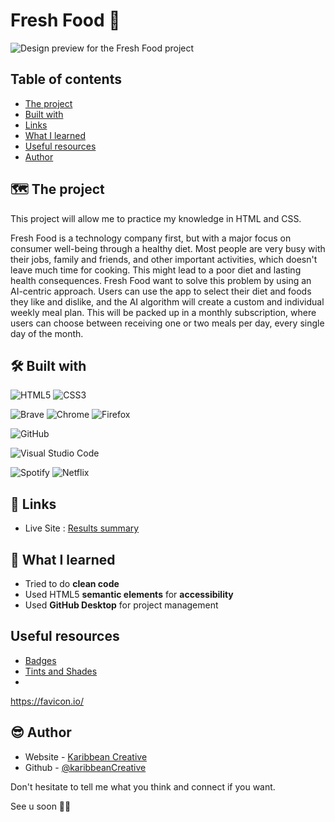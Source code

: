 # Fresh Food 🥗

![Design preview for the Fresh Food project](assets/design/........)



## Table of contents

- [The project](#the-project)
- [Built with](#built-with)
- [Links](#links)
- [What I learned](#what-i-learned)
- [Useful resources](#useful-resources)
- [Author](#author)



## 🗺️ The project

This project will allow me to practice my knowledge in HTML and CSS.

Fresh Food is a technology company first, but with a major focus on consumer well-being through a healthy diet. Most people are very busy with their jobs, family and friends, and other important activities, which doesn't leave much time for cooking. This might lead to a poor diet and lasting health consequences. Fresh Food want to solve this problem by using an AI-centric approach. Users can use the app to select their diet and foods they like and dislike, and the AI algorithm will create a custom and individual weekly meal plan. This will be packed up in a monthly subscription, where users can choose between receiving one or two meals per day, every single day of the month.



## 🛠️ Built with

![HTML5](https://img.shields.io/badge/HTML5-E34F26.svg?style=for-the-badge&logo=HTML5&logoColor=white)
![CSS3](https://img.shields.io/badge/css3-%231572B6.svg?style=for-the-badge&logo=css3&logoColor=white)

![Brave](https://img.shields.io/badge/Brave-FB542B?style=for-the-badge&logo=Brave&logoColor=white)
![Chrome](https://img.shields.io/badge/Google%20Chrome-4285F4.svg?style=for-the-badge&logo=Google-Chrome&logoColor=white)
![Firefox](https://img.shields.io/badge/Firefox%20Browser-FF7139.svg?style=for-the-badge&logo=Firefox-Browser&logoColor=white)

![GitHub](https://img.shields.io/badge/github-%23121011.svg?style=for-the-badge&logo=github&logoColor=white)

![Visual Studio Code](https://img.shields.io/badge/Visual%20Studio%20Code-0078d7.svg?style=for-the-badge&logo=visual-studio-code&logoColor=white)

![Spotify](https://img.shields.io/badge/Spotify-1ED760?style=for-the-badge&logo=spotify&logoColor=white)
![Netflix](https://img.shields.io/badge/Netflix-E50914.svg?style=for-the-badge&logo=Netflix&logoColor=white)



## 🔗 Links

- Live Site : [Results summary](karibbean-creative-results-summary.netlify.app)



## 🧠 What I learned

* Tried to do **clean code**
* Used HTML5 **semantic elements** for **accessibility**
* Used **GitHub Desktop** for project management



## Useful resources

- [Badges](https://home.aveek.io/GitHub-Profile-Badges/)
- [Tints and Shades](https://maketintsandshades.com/)
- []()


https://favicon.io/


## 😎 Author

- Website - [Karibbean Creative](https://karibbeancreative.xyz/)
- Github - [@karibbeanCreative](https://github.com/karibbeanCreative)


Don't hesitate to tell me what you think and connect if you want.

See u soon ✌🏽